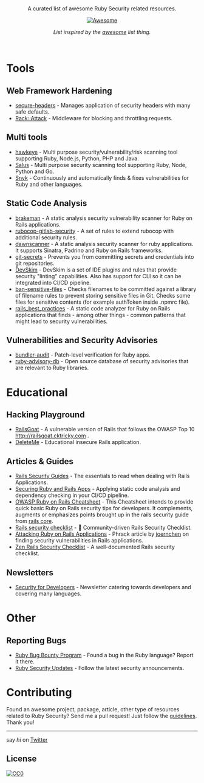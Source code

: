 <br/>
<div align="center">

A curated list of awesome Ruby Security related resources.

[![Awesome](https://awesome.re/badge.svg)](https://awesome.re)

_List inspired by the [awesome](https://github.com/sindresorhus/awesome) list thing._

</div>
<br/>

# Tools

## Web Framework Hardening

- [secure-headers](https://github.com/twitter/secure_headers) - Manages application of security headers with many safe defaults.
- [Rack::Attack](https://github.com/kickstarter/rack-attack) - Middleware for blocking and throttling requests.

## Multi tools

- [hawkeye](https://github.com/hawkeyesec/scanner-cli) - Multi purpose security/vulnerability/risk scanning tool supporting Ruby, Node.js, Python, PHP and Java.
- [Salus](https://github.com/coinbase/salus) - Multi purpose security scanning tool supporting Ruby, Node, Python and Go.
- [Snyk](https://snyk.io) - Continuously and automatically finds & fixes vulnerabilities for Ruby and other languages.


## Static Code Analysis

- [brakeman](https://github.com/presidentbeef/brakeman) - A static analysis security vulnerability scanner for Ruby on Rails applications.
- [rubocop-gitlab-security](https://gitlab.com/gitlab-org/rubocop-gitlab-security) - A set of rules to extend rubocop with additional security rules.
- [dawnscanner](https://github.com/thesp0nge/dawnscanner) - A static analysis security scanner for ruby applications. It supports Sinatra, Padrino and Ruby on Rails frameworks.
- [git-secrets](https://github.com/awslabs/git-secrets) - Prevents you from committing secrets and credentials into git repositories.
- [DevSkim](https://github.com/Microsoft/DevSkim) - DevSkim is a set of IDE plugins and rules that provide security "linting" capabilities. Also has support for CLI so it can be integrated into CI/CD pipeline.
- [ban-sensitive-files](https://github.com/bahmutov/ban-sensitive-files) - Checks filenames to be committed against a library of filename rules to prevent storing sensitive files in Git. Checks some files for sensitive contents (for example authToken inside .npmrc file).
- [rails_best_practices](https://github.com/flyerhzm/rails_best_practices) - A static code analyzer for Ruby on Rails applications that finds - among other things - common patterns that might lead to security vulnerabilities.

## Vulnerabilities and Security Advisories

- [bundler-audit](https://rubygems.org/gems/bundler-audit) - Patch-level verification for Ruby apps.
- [ruby-advisory-db](https://github.com/rubysec/ruby-advisory-db) - Open source database of security advisories that are relevant to Ruby libraries.

# Educational

## Hacking Playground

- [RailsGoat](https://github.com/OWASP/railsgoat) - A vulnerable version of Rails that follows the OWASP Top 10 http://railsgoat.cktricky.com .
- [DeleteMe](https://github.com/rietta/DeleteMe) - Educational insecure Rails application.

## Articles & Guides

- [Rails Security Guides](https://guides.rubyonrails.org/security.html) - The essentials to read when dealing with Rails Applications.
- [Securing Ruby and Rails Apps](https://www.occamslabs.com/blog/securing-your-ruby-and-rails-codebase) - Applying static code analysis and dependency checking in your CI/CD pipeline.
- [OWASP Ruby on Rails Cheatsheet](https://www.owasp.org/index.php/Ruby_on_Rails_Cheatsheet) - This Cheatsheet intends to provide quick basic Ruby on Rails security tips for developers. It complements, augments or emphasizes points brought up in the rails security guide from [rails core](https://guides.rubyonrails.org/security.html).
- [Rails security checklist](https://github.com/eliotsykes/rails-security-checklist) - 🔑 Community-driven Rails Security Checklist.
- [Attacking Ruby on Rails Applications](http://www.phrack.org/issues/69/12.html#article) - Phrack article by [joernchen](https://twitter.com/joernchen) on finding security vulnerabilities in Rails applications.
- [Zen Rails Security Checklist](https://github.com/brunofacca/zen-rails-security-checklist#memcached-security) - A well-documented Rails security checklist.
## Newsletters
- [Security for Developers](https://www.getrevue.co/profile/devsecops) - Newsletter catering towards developers and covering many languages.

# Other

## Reporting Bugs

- [Ruby Bug Bounty Program](https://hackerone.com/ruby) - Found a bug in the Ruby language? Report it there.
- [Ruby Security Updates](https://www.ruby-lang.org/en/security/) - Follow the latest security announcements.

# Contributing

Found an awesome project, package, article, other type of resources related to Ruby Security? Send me a pull request!
Just follow the [guidelines](/CONTRIBUTING.md). Thank you!

---

say _hi_ on [Twitter](https://twitter.com/pxlpnk)

## License

[![CC0](http://mirrors.creativecommons.org/presskit/buttons/88x31/svg/cc-zero.svg)](http://creativecommons.org/publicdomain/zero/1.0/)
